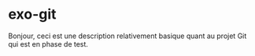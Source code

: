 # exo-git
Bonjour, ceci est une description relativement basique quant au projet Git qui est en phase de test.
